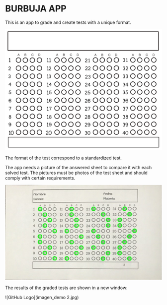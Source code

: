 # BURBUJA APP

This is an app to grade and create tests with a unique format.

![GitHub Logo](/recursos/imagenes/formato.png)

The format of the test correspond to a standardized test. 

The app needs a picture of the answered sheet to compare it with each solved test. The pictures must be photos of the test sheet and should comply with certain requirements.  

![GitHub Logo](imagen_demo1.jpg)

The results of the graded tests are shown in a new window:

![GitHub Logo](imagen_demo 2.jpg)
